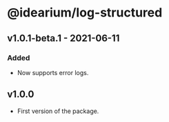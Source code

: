 # @idearium/log-structured

## v1.0.1-beta.1 - 2021-06-11

### Added

-   Now supports error logs.

## v1.0.0

-   First version of the package.
